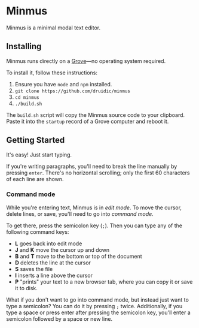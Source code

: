 # Minmus

Minmus is a minimal modal text editor.

## Installing

Minmus runs directly on a
[Grove](https://github.com/druidic/grove)—no operating
system required.

To install it, follow these instructions:

1. Ensure you have `node` and `npm` installed.
2. `git clone https://github.com/druidic/minmus`
3. `cd minmus`
4. `./build.sh`

The `build.sh` script will copy the Minmus source code to
your clipboard. Paste it into the `startup` record of a
Grove computer and reboot it.

## Getting Started

It's easy! Just start typing.

If you're writing paragraphs, you'll need to break the line
manually by pressing `enter`. There's no horizontal
scrolling; only the first 60 characters of each line are
shown.

### Command mode

While you're entering text, Minmus is in *edit mode*. To
move the cursor, delete lines, or save, you'll need to go
into *command mode*.

To get there, press the semicolon key (`;`). Then you can
type any of the following command keys:

- **L** goes back into edit mode
- **J** and **K** move the cursor up and down
- **B** and **T** move to the bottom or top of the document
- **D** deletes the line at the cursor
- **S** saves the file
- **I** inserts a line above the cursor
- **P** "prints" your text to a new browser tab, where you
  can copy it or save it to disk.

What if you don't want to go into command mode, but instead
just want to type a semicolon? You can do it by pressing
`;` twice. Additionally, if you type a space or press enter
after pressing the semicolon key, you'll enter a semicolon
followed by a space or new line.
